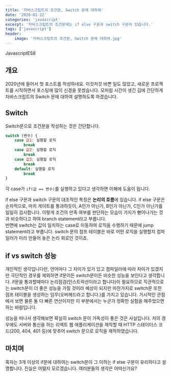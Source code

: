 ```yaml
---
title: '자바스크립트의 조건문, Switch 문에 대하여'
date: '2020-01-22'
categories: 'javascript'
excerpt: '자바스크립트의 조건문에는 if else 구문과 switch 구문이 있습니다.'
tags: ['javascript']
header:
    image: '자바스크립트의 조건문, Switch 문에 대하여.jpg'
---
```


<span><a class="Javascript"><i class="fab fa-js-square"></i> Javascript</a><a class="Javascriptver">ES8</a></span>

<!-- Main content-->
## 개요
2020년에 들어서 첫 포스트를 작성하네요. 이것저것 바쁜 일도 많았고, 새로운 프로젝트를 시작하면서 포스팅에 많이 신경을 못썼습니다. 모처럼 시간이 생긴 김에 간단하게 자바스크립트의 Switch 문에 대하여 설명하도록 하겠습니다.

## Switch
Switch문으로 조건문을 작성하는 것은 간단합니다.
~~~javascript
switch (변수) {
    case 값1: 실행할 로직
        break
    case 값2: 실행할 로직
        break
    case 값3: 실행할 로직
        break
    default: 실행할 로직
        break
}
~~~

각 case가 `if(값 == 변수)`를 실행하고 있다고 생각하면 이해에 도움이 됩니다. 

if else 구문과 switch 구문의 대조적인 특징은 **논리의 흐름**에 있습니다.
if else 구문은 순차적으로, 마치 게이트를 통과하듯이, A인가 아닌가, B인가 아닌가, C인가 아닌가를 일일히 검사합니다. 이렇게 조건의 만족 여부를 판단하는 모습이 가지가 뻗어나가는 것과 비슷하다고 하여 branch statement라고 부릅니다.<br>
반면에 switch는 값이 일치하는 case로 이동하여 로직을 수행하기 때문에 jump statement라고 부릅니다. switch 문의 점프 테이블은 바로 어떤 로직을 실행할지 컴파일러가 미리 만들어 놓은 논리 회로인 것이죠.

## if vs switch 성능
개인적인 생각입니다만, 언어마다 그 차이가 있가 있고 컴파일러에 따라 차이가 있겠지만 극단적인 경우를 제외하면 if문이든 switch문이든 비슷한 성능을 보인다고 생각합니다. 
if문을 통과할때마다 논리점검(인스트럭션이라고 합니다)이 필요하므로 직관적으로는 switch문이 더 좋은 성능을 가질 것이라 예상이 되지만 마찬가지로 switch문 또한 점프 테이블을 생성하는 임무(오버헤드라고 합니다.)를 가지고 있습니다. 거시적인 관점에서 보면 물론 둘 다 빠른 연산이지만 이 부분에서는 누군가 정확한 실험을 해주었으면 하는 바람입니다.

성능을 떠나서 생각해보면 확실히 switch 문이 가독성이 좋은 것은 사실입니다. 저의 경우에도 서버와 통신을 하는 리액트 웹 애플리케이션을 제작할 때 HTTP 스테이터스 코드(200, 404, 401 등)에 맞추어 switch 문으로 로직을 제작하였습니다. 

## 마치며
혹자는 3개 이상의 if문에 대하여는 switch문이 그 이하는 if else 구문이 유리하다고 설명합니다. 진실은 어떨지 모르겠습니다. 여러분들의 생각은 어떠신가요?


<!-- Main content-->
